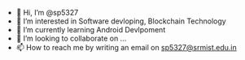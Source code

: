 - 👋 Hi, I’m @sp5327
- 👀 I’m interested in Software devloping, Blockchain Technology 
- 🌱 I’m currently learning Android Devlpoment
- 💞️ I’m looking to collaborate on ...
- 📫 How to reach me by writing an email on sp5327@srmist.edu.in

<!---
sp5327/sp5327 is a ✨ special ✨ repository because its `README.md` (this file) appears on your GitHub profile.
You can click the Preview link to take a look at your changes.
--->
